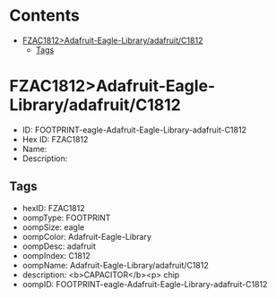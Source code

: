 



Contents
========

* [FZAC1812>Adafruit-Eagle-Library/adafruit/C1812](#fzac1812adafruit-eagle-libraryadafruitc1812)
	* [Tags](#tags)

# FZAC1812>Adafruit-Eagle-Library/adafruit/C1812

- ID: FOOTPRINT-eagle-Adafruit-Eagle-Library-adafruit-C1812
- Hex ID: FZAC1812
- Name: 
- Description: 

## Tags

- hexID: FZAC1812
- oompType: FOOTPRINT
- oompSize: eagle
- oompColor: Adafruit-Eagle-Library
- oompDesc: adafruit
- oompIndex: C1812
- oompName: Adafruit-Eagle-Library/adafruit/C1812
- description: &lt;b&gt;CAPACITOR&lt;/b&gt;&lt;p&gt;
chip
- oompID: FOOTPRINT-eagle-Adafruit-Eagle-Library-adafruit-C1812
